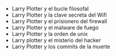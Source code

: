 * Larry Plotter y el bucle filosofal
* Larry Plotter y la clave secreta del Wifi
* Larry Plotter y el prisionero del firewall
* Larry Plotter y el malware de fuego
* Larry Plotter y la orden de unix
* Larry plotter y el misterio del hacker
* Larry Plotter y los commits de la muerte
